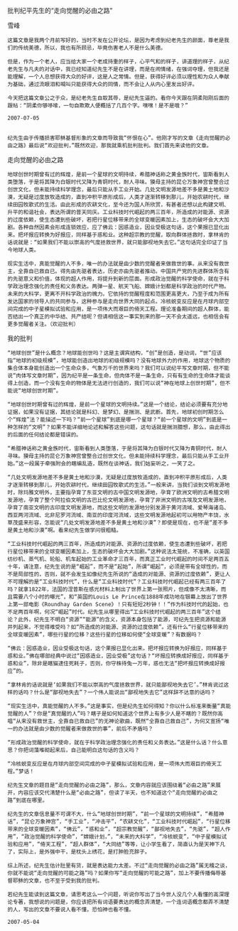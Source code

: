 批判纪平先生的“走向觉醒的必由之路”

雪峰


    这篇文章是我两个月前写好的，当时不发在公开论坛，是因为考虑到纪老先生的颜面，尊老是我们的传统美德，所以，我也有所顾忌，毕竟伤害老人不是什么美德。

    但是，作为一个老人，应当给大家一个老成持重的样子，心平气和的样子，讲道理的样子，从纪老先生与凡夫的对话中，我已经知道纪先生不是在讲理，而是在闹情绪，在强词夺理，但我还是能理解，一个人总想获得大众的好评，这是人之常情。但是，获得好评必须以理性和为众人奉献为基础，通过流眼泪和喊叫只能获得大众的同情，而不会让人从内心里发出好评。

    今天把这篇文章公之于众，是纪老先生自取其辱，是纪先生逼的。看你今天跟在阴柔阳刚后面的跟帖：“阴柔你够哆嗦，一句自欺欺人便概括了几百个字。嘿嘿！是不是哦？”

    2007-07-05


    纪先生由于传播损害耶稣基督形象的文章而导致我“怀恨在心”。他刚才写的文章《走向觉醒的必由之路》最后说“欢迎批判，”既然欢迎，那我就乘机批判批判。我们首先来读他的文章。


走向觉醒的必由之路

    地球创世时期曾有过的辉煌，是前一个星球的文明持续，希腊神话称之黄金族时代，宙斯看到人类堕落，于是将其降为白银时代又降为青铜时代，耐人寻味。獏母主持的昆仑万象神宫曾整合过创世文化，但未能持续科学理念，最后只能从手工业开始。几处文明发源地差不多是黄土地和沙漠，无疑是过度放牧造成的，直到冲积平原形成后，人类才逐渐转移到那儿，开始农耕时代，继续田园牧歌式的生活。由此形成的农耕文化，至今还为国人所欣赏，有甚者还想以此构建文明、升平的和谐社会，表达所谓的普天同庆。工业科技时代崛起的两三百年，所造成的对能源、资源的过度依赖，使生态遭到些破坏，若把行星位移带来的全球变暖因素加上，生态的破坏会大大加剧。各种自然因素会形成连锁效应，应了佛云：因惑造业，因业受极这句话，这个果报已显化出来。把坏报应转换为好报应，同样基于惑和业。这种超宗教的觉醒，取向群体拯救时，拿林肯的话说就是：“如果我们不能以崇高的气度拯救世界，就只能鄙视地失去它。”这句话完全印证了当今地球人类。

    现实生活中，真能觉醒的人不多，唯一的办法就是由少数的觉醒者来做救世的事。从来没有救世主，全靠自已救自已。得先由先驱者表达，历史亦由先驱者推动。中国共产党的先进群体所含有的先驱意义和价值，体现的超人作用，将提升到新的层面。形成政治觉醒的科学使命，就在于科学政治理念强化的责任和义务表达。两弹一星、航天飞船、嫦娥计划都是科学政治的时代产物。未来的大科学，更离不开科学政治的魄力。它依持的觉醒程度和范围更高更大，乃至于成为所有发达国家的领导人的共同参与，这种参与是走向世界大同的起点。冷核蜕变反应是在月球内部空间完成的中子星模拟试验和应用，是一项伟大而艰巨的倚天工程。理论准备期间的超人群体，能否结出一个真正的中华结、共产结呢？但请相信这一事实到来的那一天不会太遥远，也相信会有更多觉醒者关注。（欢迎批判）


我的批判

    “地球创世”是什么概念？地球能创世吗？这是主谓宾结构，“创”是创造，是动词，“世”应该指“地球的初级规模”，地球能创造出地球的初级规模吗？没有地球外力的作用，地球这个物质的集合体本身能创造出一个生命众多，气象万千的世界来吗？我们可以说纪平写文章时期，但不能说“肉体写文章时期”，因为纪平是一条生命，但肉体不是一条生命，只有有生命的生命体才能谈得上创造，而一个没有生命的物体是无法进行创造的，我们可以说“神在地球上创世时期”，但不能说“地球创世时期”。

    “地球创世时期曾有过的辉煌，是前一个星球的文明持续。”这是一个结论，结论必须要有充分地证据，如果没有证据，其结论就是科幻、是梦幻、是揣测、是武断。首先，地球初创时期怎么个“辉煌”法？能描述一下吗？“前一个星球”到底是哪一个星球？“前一个星球的文明”到底是一种怎样的“文明”？如果不能详细地论述和解答这些问题，这句话就是揣测臆想，那么，由此得出的后面的任何结论都是错误的。

    “希腊神话称之黄金族时代，宙斯看到人类堕落，于是将其降为白银时代又降为青铜时代，耐人寻味。獏母主持的昆仑万象神宫曾整合过创世文化，但未能持续科学理念，最后只能从手工业开始。”这一段属于牵强附会的瞎编乱造，既然在谈神话，我们姑妄听之，一笑了之。

    “几处文明发源地差不多是黄土地和沙漠，无疑是过度放牧造成的，直到冲积平原形成后，人类才逐渐转移到那儿，开始农耕时代，继续田园牧歌式的生活。”一般来讲，当我们谈到文明发源地时，除玛雅文明外，主要指孕育了东亚文明的古中国文明发源地，孕育了欧洲文明的古希腊文明发源地，孕育了整个阿拉伯文明的古巴比伦文明发源地，孕育了非洲文明的古埃及文明发源地，孕育了南亚文明的古印度文明发源地，而这些文明的发源地分别发源于黄河流域、爱琴海诸岛、西亚两河流域、北非尼罗河流域、南亚的印度河流域，这些文明发源地起初可以用物产丰饶，水草茂盛来形容，怎能说“几处文明发源地差不多是黄土地和沙漠”？即使是现在，也不是“差不多是黄土地和沙漠”啊。看来纪先生做学问很粗糙。

    “工业科技时代崛起的两三百年，所造成的对能源、资源的过度依赖，使生态遭到些破坏，若把行星位移带来的全球变暖因素加上，生态的破坏会大大加剧。”这种说法太笼统，不准确，以英国纺纱机、蒸气机、轮船、机车起始的工业革命才三百年，而真正工业时代崛起的时间不足两百五十年，请注意，纪先生说的是“崛起”，而不是“起始”，所谓“崛起”，必须是带有全球性的，而不是局部性的，否则，就不会发生如像纪先生所说的“造成的对能源、资源的过度依赖”，更让人不可理解的是“工业科技时代”，什么是“工业科技时代”？工业科技时代崛起已经有两三百年了吗？就拿1822年，法国的涅普斯在感光材料上制出了世界上第一张照片，但成像不太清晰，而且需要八个小时的曝光”，和“英国的Louis Le Prince在1888年成功地在银幕上放出了世界上第一部电影《Roundhay Garden Scene》！只有短短2秒钟！！”作为科技时代的起始，也不足两百年啊，何况“崛起”时代。纪先生从哪里得出“工业科技时代崛起的两三百年”这个结论？此外，纪先生不明白“资源”“能源”的含义，资源本身包括了能源，可纪先生把资源和能源并列起来，不觉得难受吗？如“所造成的对能源、资源的过度依赖”。还有什么“行星位移带来的全球变暖因素”，哪些行星的位移？这些行星的位移如何使“全球变暖”？有数据吗？

    “佛云：因惑造业，因业受极这句话，这个果报已显化出来。把坏报应转换为好报应，同样基于惑和业。”佛在哪部经典中说过“因惑造业，因业受极”这句话？“坏报应转换成好报应，同样基于惑和业”，除非是瞎猫逮住死耗子，否则，你守株待兔一万年，惑也无法“把坏报应转换成好报应”的。

    “拿林肯的话说就是‘如果我们不能以崇高的气度拯救世界，就只能鄙视地失去它’。”林肯说过这样的话吗？什么是“鄙视地失去”？一个伟人能说出“鄙视地失去它”这样辞不达意的话吗？

    “现实生活中，真能觉醒的人不多。”这是事实，但是纪先生如何得知？你以什么标准来衡量“真能觉醒的人”？你是“真觉醒的人”吗？瞎子是如何知道这个世界上有多少人是不瞎的？既然你高唱“从来没有救世主，全靠自已救自已”的无神论歌曲，既然“全靠自己救自己”，为何又宣扬“唯一的办法就是由少数的觉醒者来做救世的事”，前后不矛盾吗？

    “形成政治觉醒的科学使命，就在于科学政治理念强化的责任和义务表达。”这是什么话？什么意思？你把词藻堆砌起来后，自己能明白这句话的含义吗？

    “冷核蜕变反应是在月球内部空间完成的中子星模拟试验和应用，是一项伟大而艰巨的倚天工程。”梦话！

    纪先生文章的题目是“走向觉醒的必由之路”，那么，文章内容就应该围绕着“必由之路”来展开，内容应该交代清楚什么是“必由之路”，但读了半天，也不知道这个“走向觉醒的必由之路”到底在哪里。

    纪先生的文章信息量不可谓不大，什么“地球创世时期”，“前一个星球的文明持续”，“希腊神话”，“昆仑万象神宫”，“手工业”，“冲击平”，“农耕文化”，“工业科技时代崛起”，“行星位移带来的全球变暖因素”，“佛云”，“惑和业”，“超宗教觉醒”，“鄙视地失去”，“先驱”，“超人作用”，“政治觉醒的科学使命”，“嫦娥计划，”，“未来的大科学”，“冷核蜕变”，“中子星模拟试验和应用”，“倚天工程”，“超人群体”，“大同结”等等，让小学生看了，简直认为是天神下凡了，实际上，是外强中干，是枕头上绣花，是打肿脸充胖子。

    综上所述，纪先生估计肚里有货，就是表达能力太差。不过“走向觉醒的必由之路”属无稽之谈，你就不能说“走向觉醒的可能之路”吗？如果你写“走向觉醒的可能之路”，加上不要传播侮辱基督耶稣的文章，也不至于受到我的批判。

    若纪先生能读到这篇文章，请思考这么一个问题，听说你写出了当今世人没几个人看懂的高深理论专著，我想说的问题是，你应该把所有词语要表达的概念弄清楚，一个连词语概念都弄不清楚的人，写出的文章不要说人看不懂，恐怕神也看不懂。

    2007-05-04



